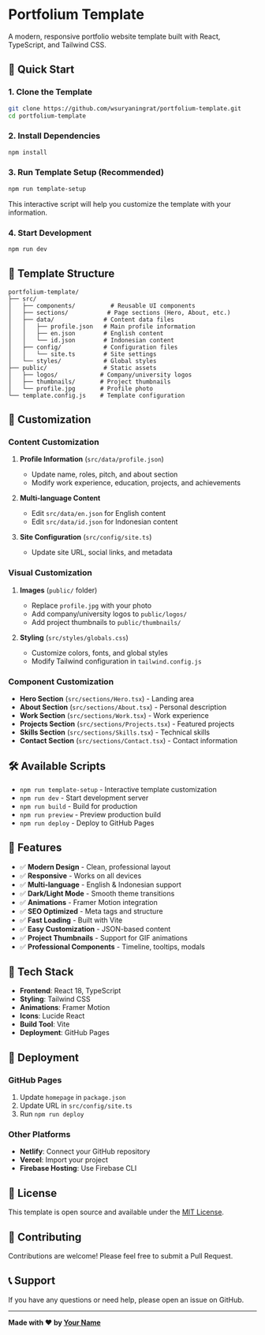 # Portfolium Template

A modern, responsive portfolio website template built with React, TypeScript, and Tailwind CSS.

## 🚀 Quick Start

### 1. Clone the Template
```bash
git clone https://github.com/wsuryaningrat/portfolium-template.git
cd portfolium-template
```

### 2. Install Dependencies
```bash
npm install
```

### 3. Run Template Setup (Recommended)
```bash
npm run template-setup
```
This interactive script will help you customize the template with your information.

### 4. Start Development
```bash
npm run dev
```

## 📁 Template Structure

```
portfolium-template/
├── src/
│   ├── components/          # Reusable UI components
│   ├── sections/           # Page sections (Hero, About, etc.)
│   ├── data/              # Content data files
│   │   ├── profile.json   # Main profile information
│   │   ├── en.json        # English content
│   │   └── id.json        # Indonesian content
│   ├── config/            # Configuration files
│   │   └── site.ts        # Site settings
│   └── styles/            # Global styles
├── public/                # Static assets
│   ├── logos/            # Company/university logos
│   ├── thumbnails/       # Project thumbnails
│   └── profile.jpg       # Profile photo
└── template.config.js    # Template configuration
```

## 🎨 Customization

### Content Customization

1. **Profile Information** (`src/data/profile.json`)
   - Update name, roles, pitch, and about section
   - Modify work experience, education, projects, and achievements

2. **Multi-language Content**
   - Edit `src/data/en.json` for English content
   - Edit `src/data/id.json` for Indonesian content

3. **Site Configuration** (`src/config/site.ts`)
   - Update site URL, social links, and metadata

### Visual Customization

1. **Images** (`public/` folder)
   - Replace `profile.jpg` with your photo
   - Add company/university logos to `public/logos/`
   - Add project thumbnails to `public/thumbnails/`

2. **Styling** (`src/styles/globals.css`)
   - Customize colors, fonts, and global styles
   - Modify Tailwind configuration in `tailwind.config.js`

### Component Customization

- **Hero Section** (`src/sections/Hero.tsx`) - Landing area
- **About Section** (`src/sections/About.tsx`) - Personal description
- **Work Section** (`src/sections/Work.tsx`) - Work experience
- **Projects Section** (`src/sections/Projects.tsx`) - Featured projects
- **Skills Section** (`src/sections/Skills.tsx`) - Technical skills
- **Contact Section** (`src/sections/Contact.tsx`) - Contact information

## 🛠️ Available Scripts

- `npm run template-setup` - Interactive template customization
- `npm run dev` - Start development server
- `npm run build` - Build for production
- `npm run preview` - Preview production build
- `npm run deploy` - Deploy to GitHub Pages

## 🌟 Features

- ✅ **Modern Design** - Clean, professional layout
- ✅ **Responsive** - Works on all devices
- ✅ **Multi-language** - English & Indonesian support
- ✅ **Dark/Light Mode** - Smooth theme transitions
- ✅ **Animations** - Framer Motion integration
- ✅ **SEO Optimized** - Meta tags and structure
- ✅ **Fast Loading** - Built with Vite
- ✅ **Easy Customization** - JSON-based content
- ✅ **Project Thumbnails** - Support for GIF animations
- ✅ **Professional Components** - Timeline, tooltips, modals

## 📱 Tech Stack

- **Frontend**: React 18, TypeScript
- **Styling**: Tailwind CSS
- **Animations**: Framer Motion
- **Icons**: Lucide React
- **Build Tool**: Vite
- **Deployment**: GitHub Pages

## 🚀 Deployment

### GitHub Pages
1. Update `homepage` in `package.json`
2. Update URL in `src/config/site.ts`
3. Run `npm run deploy`

### Other Platforms
- **Netlify**: Connect your GitHub repository
- **Vercel**: Import your project
- **Firebase Hosting**: Use Firebase CLI

## 📄 License

This template is open source and available under the [MIT License](LICENSE).

## 🤝 Contributing

Contributions are welcome! Please feel free to submit a Pull Request.

## 📞 Support

If you have any questions or need help, please open an issue on GitHub.

---

**Made with ❤️ by [Your Name](https://github.com/yourusername)**
